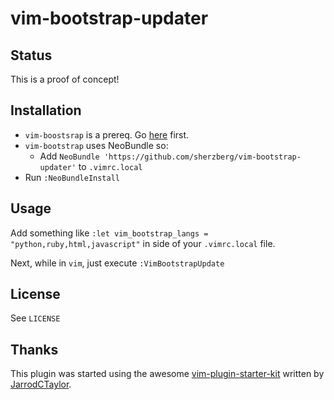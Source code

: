 # vim-bootstrap-updater

## Status

This is a proof of concept!

## Installation

- `vim-boostsrap` is a prereq. Go [here](http://vim-bootstrap.appspot.com/) first.
- `vim-bootstrap` uses NeoBundle so:
  - Add `NeoBundle 'https://github.com/sherzberg/vim-bootstrap-updater'` to `.vimrc.local`
- Run `:NeoBundleInstall`

## Usage

Add something like `:let vim_bootstrap_langs = "python,ruby,html,javascript"` in side of your
`.vimrc.local` file.

Next, while in `vim`, just execute `:VimBootstrapUpdate`

## License

See `LICENSE`

## Thanks

This plugin was started using the awesome [vim-plugin-starter-kit](https://github.com/JarrodCTaylor/vim-plugin-starter-kit) written by [JarrodCTaylor](https://github.com/JarrodCTaylor).

